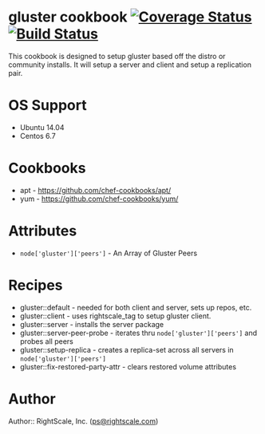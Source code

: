 # gluster cookbook [![Coverage Status](https://coveralls.io/repos/RightScale-Services-Cookbooks/gluster/badge.svg?branch=master)](https://coveralls.io/r/RightScale-Services-Cookbooks/gluster?branch=master) [![Build Status](https://travis-ci.org/RightScale-Services-Cookbooks/gluster.svg?branch=master)](https://travis-ci.org/RightScale-Services-Cookbooks/gluster)
This cookbook is designed to setup gluster based off the distro or community
installs. It will setup a server and client and setup a replication pair.

# OS Support
* Ubuntu 14.04
* Centos 6.7

# Cookbooks
* apt - https://github.com/chef-cookbooks/apt/
* yum - https://github.com/chef-cookbooks/yum/

# Attributes
* `node['gluster']['peers']` - An Array of Gluster Peers

# Recipes
* gluster::default - needed for both client and server, sets up repos, etc.
* gluster::client - uses rightscale_tag to setup gluster client.
* gluster::server - installs the server package
* gluster::server-peer-probe - iterates thru `node['gluster']['peers']` and probes all peers
* gluster::setup-replica - creates a replica-set across all servers in `node['gluster']['peers']`
* gluster::fix-restored-party-attr - clears restored volume attributes

# Author
Author:: RightScale, Inc. (<ps@rightscale.com>)
